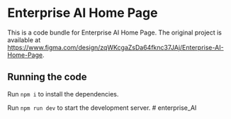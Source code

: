 
  # Enterprise AI Home Page

  This is a code bundle for Enterprise AI Home Page. The original project is available at https://www.figma.com/design/zqWKcgaZsDa64fknc37JAj/Enterprise-AI-Home-Page.

  ## Running the code

  Run `npm i` to install the dependencies.

  Run `npm run dev` to start the development server.
  #   e n t e r p r i s e _ A I  
 